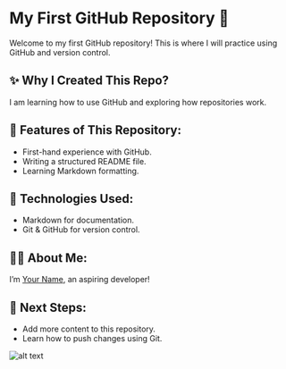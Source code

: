 # My First GitHub Repository 🚀

Welcome to my first GitHub repository! This is where I will practice using GitHub and version control.

## ✨ Why I Created This Repo?
I am learning how to use GitHub and exploring how repositories work.

## 📌 Features of This Repository:
- First-hand experience with GitHub.
- Writing a structured README file.
- Learning Markdown formatting.

## 🔧 Technologies Used:
- Markdown for documentation.
- Git & GitHub for version control.

## 👨‍💻 About Me:
I’m [Your Name](https://github.com/your-github-username), an aspiring developer!

## 🎯 Next Steps:
- Add more content to this repository.
- Learn how to push changes using Git.


![alt text](https://nickelodeonuniverse.com/wp-content/uploads/Spongebob.png)
